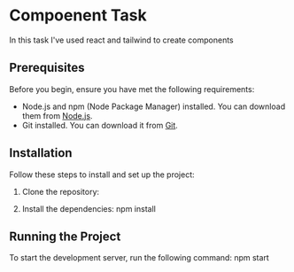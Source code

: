 # Compoenent Task

In this task I've used react and tailwind to create components

## Prerequisites

Before you begin, ensure you have met the following requirements:
- Node.js and npm (Node Package Manager) installed. You can download them from [Node.js](https://nodejs.org/).
- Git installed. You can download it from [Git](https://git-scm.com/).

## Installation

Follow these steps to install and set up the project:

1. Clone the repository:

2. Install the dependencies:
    npm install
    
## Running the Project

To start the development server, run the following command:
npm start
